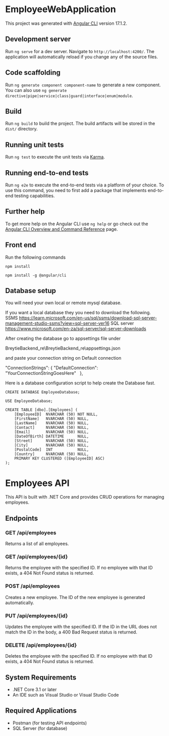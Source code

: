 # EmployeeWebApplication

This project was generated with [Angular CLI](https://github.com/angular/angular-cli) version 17.1.2.

## Development server

Run `ng serve` for a dev server. Navigate to `http://localhost:4200/`. The application will automatically reload if you change any of the source files.

## Code scaffolding

Run `ng generate component component-name` to generate a new component. You can also use `ng generate directive|pipe|service|class|guard|interface|enum|module`.

## Build

Run `ng build` to build the project. The build artifacts will be stored in the `dist/` directory.

## Running unit tests

Run `ng test` to execute the unit tests via [Karma](https://karma-runner.github.io).

## Running end-to-end tests

Run `ng e2e` to execute the end-to-end tests via a platform of your choice. To use this command, you need to first add a package that implements end-to-end testing capabilities.

## Further help

To get more help on the Angular CLI use `ng help` or go check out the [Angular CLI Overview and Command Reference](https://angular.io/cli) page.

## Front end

Run the following commands 

```
npm install
```

```
npm install -g @angular/cli
```


## Database setup 

You will need your own local or remote mysql database.

If you want a local database they you need to download the following.
SSMS
https://learn.microsoft.com/en-us/sql/ssms/download-sql-server-management-studio-ssms?view=sql-server-ver16
SQL server
https://www.microsoft.com/en-za/sql-server/sql-server-downloads

After creating the database go to appsettings file under

BreytieBackend_re\BreytieBackend_re\appsettings.json

and paste your connection string on Default connection

 "ConnectionStrings": {
    "DefaultConnection": "YourConnectionStringGoesHere"
  },

Here is a database configuration script to help create the Database fast. 

```
CREATE DATABASE EmployeeDatabase;

USE EmployeeDatabase;

CREATE TABLE [dbo].[Employees] (
    [EmployeeID]  NVARCHAR (50) NOT NULL,
    [FirstName]   NVARCHAR (50) NULL,
    [LastName]    NVARCHAR (50) NULL,
    [Contact]     NVARCHAR (50) NULL,
    [Email]       NVARCHAR (50) NULL,
    [DateOfBirth] DATETIME      NULL,
    [Street]      NVARCHAR (50) NULL,
    [City]        NVARCHAR (50) NULL,
    [PostalCode]  INT           NULL,
    [Country]     NVARCHAR (50) NULL,
    PRIMARY KEY CLUSTERED ([EmployeeID] ASC)
);
```

# Employees API

This API is built with .NET Core and provides CRUD operations for managing employees.

## Endpoints

### GET /api/employees

Returns a list of all employees.

### GET /api/employees/{id}

Returns the employee with the specified ID. If no employee with that ID exists, a 404 Not Found status is returned.

### POST /api/employees

Creates a new employee. The ID of the new employee is generated automatically.

### PUT /api/employees/{id}

Updates the employee with the specified ID. If the ID in the URL does not match the ID in the body, a 400 Bad Request status is returned.

### DELETE /api/employees/{id}

Deletes the employee with the specified ID. If no employee with that ID exists, a 404 Not Found status is returned.

## System Requirements

- .NET Core 3.1 or later
- An IDE such as Visual Studio or Visual Studio Code

## Required Applications

- Postman (for testing API endpoints)
- SQL Server (for database)
